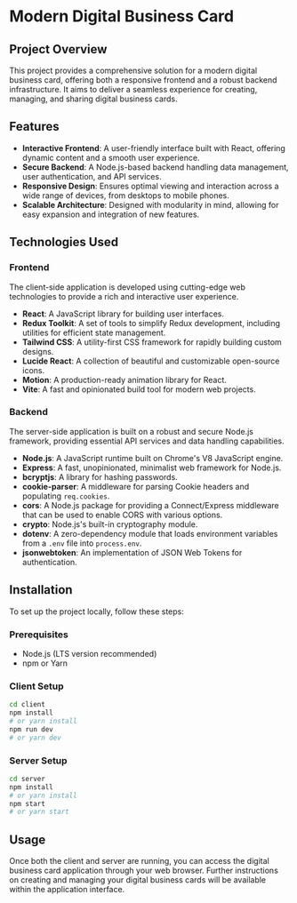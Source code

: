 # Modern Digital Business Card

## Project Overview

This project provides a comprehensive solution for a modern digital business card, offering both a responsive frontend and a robust backend infrastructure. It aims to deliver a seamless experience for creating, managing, and sharing digital business cards.

## Features

- **Interactive Frontend**: A user-friendly interface built with React, offering dynamic content and a smooth user experience.
- **Secure Backend**: A Node.js-based backend handling data management, user authentication, and API services.
- **Responsive Design**: Ensures optimal viewing and interaction across a wide range of devices, from desktops to mobile phones.
- **Scalable Architecture**: Designed with modularity in mind, allowing for easy expansion and integration of new features.

## Technologies Used

### Frontend

The client-side application is developed using cutting-edge web technologies to provide a rich and interactive user experience.

- **React**: A JavaScript library for building user interfaces.
- **Redux Toolkit**: A set of tools to simplify Redux development, including utilities for efficient state management.
- **Tailwind CSS**: A utility-first CSS framework for rapidly building custom designs.
- **Lucide React**: A collection of beautiful and customizable open-source icons.
- **Motion**: A production-ready animation library for React.
- **Vite**: A fast and opinionated build tool for modern web projects.

### Backend

The server-side application is built on a robust and secure Node.js framework, providing essential API services and data handling capabilities.

- **Node.js**: A JavaScript runtime built on Chrome's V8 JavaScript engine.
- **Express**: A fast, unopinionated, minimalist web framework for Node.js.
- **bcryptjs**: A library for hashing passwords.
- **cookie-parser**: A middleware for parsing Cookie headers and populating `req.cookies`.
- **cors**: A Node.js package for providing a Connect/Express middleware that can be used to enable CORS with various options.
- **crypto**: Node.js's built-in cryptography module.
- **dotenv**: A zero-dependency module that loads environment variables from a `.env` file into `process.env`.
- **jsonwebtoken**: An implementation of JSON Web Tokens for authentication.

## Installation

To set up the project locally, follow these steps:

### Prerequisites

- Node.js (LTS version recommended)
- npm or Yarn

### Client Setup

```bash
cd client
npm install
# or yarn install
npm run dev
# or yarn dev
```

### Server Setup

```bash
cd server
npm install
# or yarn install
npm start
# or yarn start
```

## Usage

Once both the client and server are running, you can access the digital business card application through your web browser. Further instructions on creating and managing your digital business cards will be available within the application interface.

